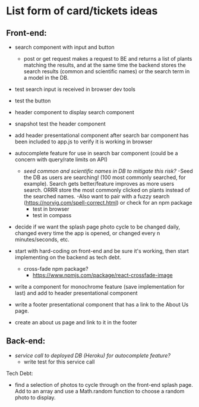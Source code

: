 # List form of card/tickets ideas

## Front-end:
- search component with input and button
  - post or get request makes a request to BE and returns a list of plants matching the results, and at the same time the backend stores the search results (common and scientific names) or the search term in a model in the DB.
- test search input is received in browser dev tools
- test the button
- header component to display search component
- snapshot test the header component
- add header presentational component after search bar component has been included to app.js to verify it is working in browser
- autocomplete feature for use in search bar component (could be a concern with query/rate limits on API)
  - *seed common and scientific names in DB to mitigate this risk?*
    -Seed the DB as users are searching!  (100 most commonly searched, for example).  Search gets better/feature improves as more users search. ORRR store the most commonly clicked on plants instead of the searched names.
    -Also want to pair with a fuzzy search (https://norvig.com/spell-correct.html) or check for an npm package
    - test in browser
    - test in compass

- decide if we want the splash page photo cycle to be changed daily, changed every time the app is opened, or changed every n minutes/seconds, etc.
- start with hard-coding on front-end and be sure it's working, then start implementing on the backend as tech debt.
  - cross-fade npm package?
    - https://www.npmjs.com/package/react-crossfade-image
    
- write a component for monochrome feature (save implementation for last) and add to header presentational component

- write a footer presentational component that has a link to the About Us page.
- create an about us page and link to it in the footer


## Back-end:
- *service call to deployed DB (Heroku) for autocomplete feature?*
  - write test for this service call

Tech Debt:
- find a selection of photos to cycle through on the front-end splash page. Add to an array and use a Math.random function to choose a random photo to display.
  

